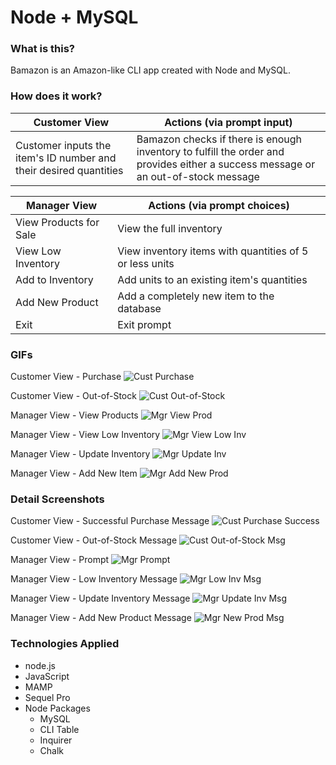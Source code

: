 # Node + MySQL

### What is this?

Bamazon is an Amazon-like CLI app created with Node and MySQL.

### How does it work?

Customer View | Actions (via prompt input)
--------------- | -----------------------------
Customer inputs the item's ID number and their desired quantities | Bamazon checks if there is enough inventory to fulfill the order and provides either a success message or an out-of-stock message

Manager View | Actions (via prompt choices)
--------------- | -----------------------------
View Products for Sale | View the full inventory
View Low Inventory | View inventory items with quantities of 5 or less units
Add to Inventory | Add units to an existing item's quantities
Add New Product | Add a completely new item to the database
Exit | Exit prompt

### GIFs

Customer View - Purchase
![Cust Purchase](images/bamazon_cust_purchase.gif)

Customer View - Out-of-Stock
![Cust Out-of-Stock](images/bamazon_cust_out_of_stock.gif)

Manager View - View Products
![Mgr View Prod](images/bamazon_mgr_view_products.gif)

Manager View - View Low Inventory
![Mgr View Low Inv](images/bamazon_mgr_low_inventory.gif)

Manager View - Update Inventory
![Mgr Update Inv](images/bamazon_mgr_update_inventory.gif)

Manager View - Add New Item
![Mgr Add New Prod](images/bamazon_mgr_add_new_item.gif)

### Detail Screenshots

Customer View - Successful Purchase Message
![Cust Purchase Success](images/cust_purchase.jpg)

Customer View - Out-of-Stock Message
![Cust Out-of-Stock Msg](images/cust_out_of_stock.jpg)

Manager View - Prompt
![Mgr Prompt](images/mgr_prompt.jpg)

Manager View - Low Inventory Message
![Mgr Low Inv Msg](images/mgr_low_inventory.jpg)

Manager View - Update Inventory Message
![Mgr Update Inv Msg](images/mgr_update_inventory.jpg)

Manager View - Add New Product Message
![Mgr New Prod Msg](images/mgr_add_new_item.jpg)

### Technologies Applied

* node.js
* JavaScript
* MAMP
* Sequel Pro
* Node Packages
    * MySQL
    * CLI Table
    * Inquirer
    * Chalk